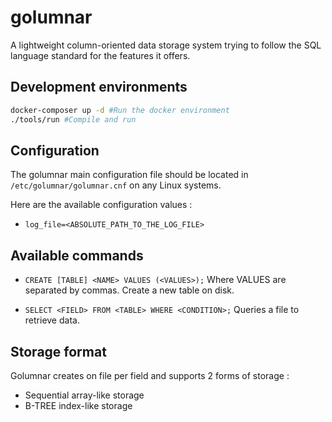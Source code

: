 # golumnar
A lightweight column-oriented data storage system trying to follow the SQL language standard for the features
it offers.

## Development environments
```bash
docker-composer up -d #Run the docker environment
./tools/run #Compile and run
```

## Configuration
The golumnar main configuration file should be located in `/etc/golumnar/golumnar.cnf` on any Linux systems.

Here are the available configuration values :

- `log_file=<ABSOLUTE_PATH_TO_THE_LOG_FILE>`

## Available commands
- `CREATE [TABLE] <NAME> VALUES (<VALUES>);` Where VALUES are separated by commas.
Create a new table on disk.

- `SELECT <FIELD> FROM <TABLE> WHERE <CONDITION>;`
Queries a file to retrieve data.

## Storage format
Golumnar creates on file per field and supports 2 forms of storage :
- Sequential array-like storage
- B-TREE index-like storage




